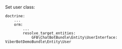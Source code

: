 Set user class:

    doctrine:
        ...
        orm:
            ...
            resolve_target_entities:
                GFB\ChatBotBundle\Entity\UserInterface: ViberBotDemoBundle\Entity\User

